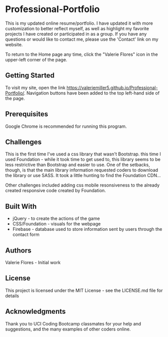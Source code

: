 # Professional-Portfolio

This is my updated online resume/portfolio. I have updated it with more customization to better reflect myself, as well as highlight my favorite projects I have created or participated in as a group. If you have any questions or would like to contact me, please use the 'Contact' link on my website.

To return to the Home page any time, click the "Valerie Flores" icon in the upper-left corner of the page.

## Getting Started
To visit my site, open the link https://valeriemiller5.github.io/Professional-Portfolio/. Navigation buttons have been added to the top left-hand side of the page.

## Prerequisites
Google Chrome is recommended for running this program.

## Challenges
This is the first time I've used a css library that wasn't Bootstrap.  this time I used Foundation - while it took time to get used to, this library seems to be less restrictive than Bootstrap and easier to use.  One of the setbacks, though, is that the main library information requested coders to download the library or use SASS. It took a little hunting to find the Foundation CDN...

Other challenges included adding css mobile resonsiveness to the already created responsive code created by Foundation.

## Built With
* jQuery - to create the actions of the game
* CSS/Foundation - visuals for the webpage
* Firebase - database used to store information sent by users through the contact form

## Authors
Valerie Flores - Initial work

## License
This project is licensed under the MIT License - see the LICENSE.md file for details

## Acknowledgments
Thank you to UCI Coding Bootcamp classmates for your help and suggestions, and the many examples of other coders online.